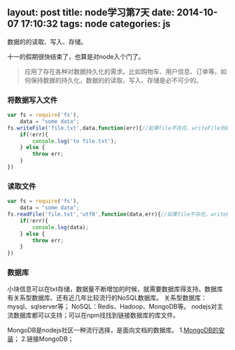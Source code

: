 layout: post
title: node学习第7天
date: 2014-10-07 17:10:32
tags: node
categories: js
---

数据的的读取、写入、存储。

<!-- more -->

十一的假期很快结束了，也算是对node入个门了。

> 应用了存在各种对数据持久化的需求。比如购物车、用户信息、订单等。如何保持数据的持久化，数据的的读取、写入、存储是必不可少的。 

### 将数据写入文件
```javascript
var fs = require('fs'),
	data = "some data";
fs.writeFile('file.txt',data,function(err){//如果file不存在，writeFile创建文件；
	if(!err){
		console.log('to file.txt');
	} else {
		throw err;
	}
})
```
### 读取文件
```javascript
var fs = require('fs'),
	data = "some data";
fs.readFile('file.txt','utf8',function(data,err){//如果file不存在，writeFile创建文件；
	if(!err){
		console.log(data);
	} else {
		throw err;
	}
})
```
### 数据库
小块信息可以在txt存储，数据量不断增加的时候，就需要数据库得支持。数据库有关系型数据库、还有近几年比较流行的NoSQL数据库。
关系型数据库：mysql、sqlserver等；
NoSQL：Redis、Hadoop、MongoDB等。
nodejs对主流数据库都可以支持；可以在npm找找到链接数据库的库文件。

MongoDB是nodejs社区一种流行选择，是面向文档的数据库。
1.[MongoDB的安装](https://jiuyeye.github.io/2014/09/11/mongodb-setup/)；
2.链接MongoDB；